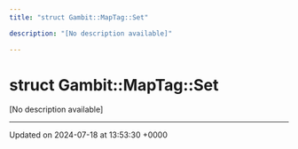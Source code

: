 ```yaml
---
title: "struct Gambit::MapTag::Set"

description: "[No description available]"

---
```


# struct Gambit::MapTag::Set



[No description available]

-------------------------------

Updated on 2024-07-18 at 13:53:30 +0000